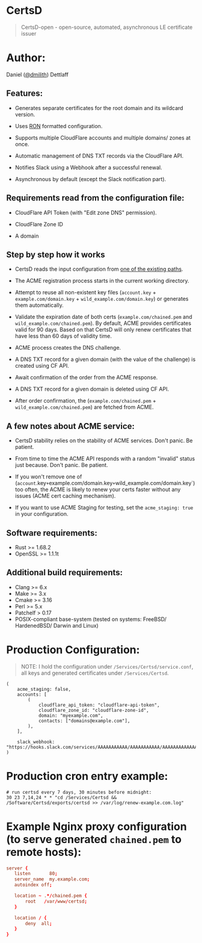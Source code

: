 # CertsD

> CertsD-open - open-source, automated, asynchronous LE certificate issuer


# Author:

Daniel ([@dmilith](https://twitter.com/dmilith)) Dettlaff



## Features:

- Generates separate certificates for the root domain and its wildcard version.

- Uses [RON](https://github.com/ron-rs/ron) formatted configuration.

- Supports multiple CloudFlare accounts and multiple domains/ zones at once.

- Automatic management of DNS TXT records via the CloudFlare API.

- Notifies Slack using a Webhook after a successful renewal.

- Asynchronous by default (except the Slack notification part).



## Requirements read from the configuration file:

- CloudFlare API Token (with "Edit zone DNS" permission).

- CloudFlare Zone ID

- A domain



## Step by step how it works

- CertsD reads the input configuration from [one of the existing paths](https://github.com/VerKnowSys/certsd-open/blob/master/src/config.rs#L29-L32).

- The ACME registration process starts in the current working directory.

- Attempt to reuse all non-existent key files (`account.key` + `example.com/domain.key` + `wild_example.com/domain.key`) or generates them automatically.

- Validate the expiration date of both certs (`example.com/chained.pem` and `wild_example.com/chained.pem`). By default, ACME provides certificates valid for 90 days. Based on that CertsD will only renew certificates that have less than 60 days of validity time.

- ACME process creates the DNS challenge.

- A DNS TXT record for a given domain (with the value of the challenge) is created using CF API.

- Await confirmation of the order from the ACME response.

- A DNS TXT record for a given domain is deleted using CF API.

- After order confirmation, the (`example.com/chained.pem` + `wild_example.com/chained.pem`) are fetched from ACME.



## A few notes about ACME service:

- CertsD stability relies on the stability of ACME services. Don't panic. Be patient.

- From time to time the ACME API responds with a random "invalid" status just because. Don't panic. Be patient.

- If you won't remove one of (`account`.key` + `example.com/domain.key` + `wild_example.com/domain.key`) too often, the ACME is likely to renew your certs faster without any issues (ACME cert caching mechanism).

- If you want to use ACME Staging for testing, set the `acme_staging: true` in your configuration.


## Software requirements:

- Rust >= 1.68.2
- OpenSSL >= 1.1.1t



## Additional build requirements:

- Clang >= 6.x
- Make >= 3.x
- Cmake >= 3.16
- Perl >= 5.x
- Patchelf > 0.17
- POSIX-compliant base-system (tested on systems: FreeBSD/ HardenedBSD/ Darwin and Linux)



# Production Configuration:

> NOTE: I hold the configuration under `/Services/Certsd/service.conf`, all keys and generated certificates under `/Services/Certsd`.

```ron
(
    acme_staging: false,
    accounts: [
        (
            cloudflare_api_token: "cloudflare-api-token",
            cloudflare_zone_id: "cloudflare-zone-id",
            domain: "myexample.com",
            contacts: ["domains@example.com"],
        ),
    ],

    slack_webhook: "https://hooks.slack.com/services/AAAAAAAAAAA/AAAAAAAAAAA/AAAAAAAAAAAAAAAAAAAAAA",
)
```


# Production cron entry example:

```cron
# run certsd every 7 days, 30 minutes before midnight:
30 23 7,14,24 * * "cd /Services/Certsd && /Software/Certsd/exports/certsd >> /var/log/renew-example.com.log"
```


# Example Nginx proxy configuration (to serve generated `chained.pem` to remote hosts):

```conf
server {
   listen       80;
   server_name  my.example.com;
   autoindex off;

   location ~ .*/chained.pem {
       root   /var/www/certsd;
   }

   location / {
       deny  all;
   }
}
```
